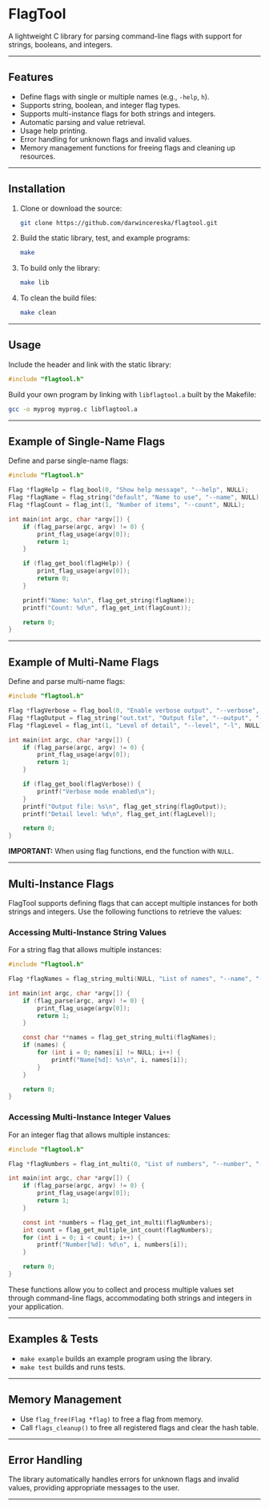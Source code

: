 # FlagTool

A lightweight C library for parsing command-line flags with support for strings, booleans, and integers.

---

## Features

-  Define flags with single or multiple names (e.g., `-help`, `h`).
-  Supports string, boolean, and integer flag types.
-  Supports multi-instance flags for both strings and integers.
-  Automatic parsing and value retrieval.
-  Usage help printing.
-  Error handling for unknown flags and invalid values.
-  Memory management functions for freeing flags and cleaning up resources.

---

## Installation

1. Clone or download the source:

    ```bash
    git clone https://github.com/darwincereska/flagtool.git
    ```

2. Build the static library, test, and example programs:

    ```bash
    make
    ```

3. To build only the library:

    ```bash
    make lib
    ```

4. To clean the build files:

    ```bash
    make clean
    ```

---

## Usage

Include the header and link with the static library:

```c
#include "flagtool.h"
```

Build your own program by linking with `libflagtool.a` built by the Makefile:

```bash
gcc -o myprog myprog.c libflagtool.a
```

---

## Example of Single-Name Flags

Define and parse single-name flags:

```c
#include "flagtool.h"

Flag *flagHelp = flag_bool(0, "Show help message", "--help", NULL);
Flag *flagName = flag_string("default", "Name to use", "--name", NULL);
Flag *flagCount = flag_int(1, "Number of items", "--count", NULL);

int main(int argc, char *argv[]) {
    if (flag_parse(argc, argv) != 0) {
        print_flag_usage(argv[0]);
        return 1;
    }

    if (flag_get_bool(flagHelp)) {
        print_flag_usage(argv[0]);
        return 0;
    }

    printf("Name: %s\n", flag_get_string(flagName));
    printf("Count: %d\n", flag_get_int(flagCount));

    return 0;
}
```

---

## Example of Multi-Name Flags

Define and parse multi-name flags:

```c
#include "flagtool.h"

Flag *flagVerbose = flag_bool(0, "Enable verbose output", "--verbose", "-v", NULL);
Flag *flagOutput = flag_string("out.txt", "Output file", "--output", "-o", NULL);
Flag *flagLevel = flag_int(1, "Level of detail", "--level", "-l", NULL);

int main(int argc, char *argv[]) {
    if (flag_parse(argc, argv) != 0) {
        print_flag_usage(argv[0]);
        return 1;
    }

    if (flag_get_bool(flagVerbose)) {
        printf("Verbose mode enabled\n");
    }
    printf("Output file: %s\n", flag_get_string(flagOutput));
    printf("Detail level: %d\n", flag_get_int(flagLevel));

    return 0;
}
```

**IMPORTANT:** When using flag functions, end the function with `NULL`.

---

## Multi-Instance Flags

FlagTool supports defining flags that can accept multiple instances for both strings and integers. Use the following functions to retrieve the values:

### Accessing Multi-Instance String Values

For a string flag that allows multiple instances:

```c
#include "flagtool.h"

Flag *flagNames = flag_string_multi(NULL, "List of names", "--name", "-n", NULL);

int main(int argc, char *argv[]) {
    if (flag_parse(argc, argv) != 0) {
        print_flag_usage(argv[0]);
        return 1;
    }

    const char **names = flag_get_string_multi(flagNames);
    if (names) {
        for (int i = 0; names[i] != NULL; i++) {
            printf("Name[%d]: %s\n", i, names[i]);
        }
    }

    return 0;
}
```

### Accessing Multi-Instance Integer Values

For an integer flag that allows multiple instances:

```c
#include "flagtool.h"

Flag *flagNumbers = flag_int_multi(0, "List of numbers", "--number", "-num", NULL);

int main(int argc, char *argv[]) {
    if (flag_parse(argc, argv) != 0) {
        print_flag_usage(argv[0]);
        return 1;
    }

    const int *numbers = flag_get_int_multi(flagNumbers);
    int count = flag_get_multiple_int_count(flagNumbers);
    for (int i = 0; i < count; i++) {
        printf("Number[%d]: %d\n", i, numbers[i]);
    }

    return 0;
}
```

These functions allow you to collect and process multiple values set through command-line flags, accommodating both strings and integers in your application.

---

## Examples & Tests

-  `make example` builds an example program using the library.
-  `make test` builds and runs tests.

---

## Memory Management

-  Use `flag_free(Flag *flag)` to free a flag from memory.
-  Call `flags_cleanup()` to free all registered flags and clear the hash table.

---

## Error Handling

The library automatically handles errors for unknown flags and invalid values, providing appropriate messages to the user.

---
